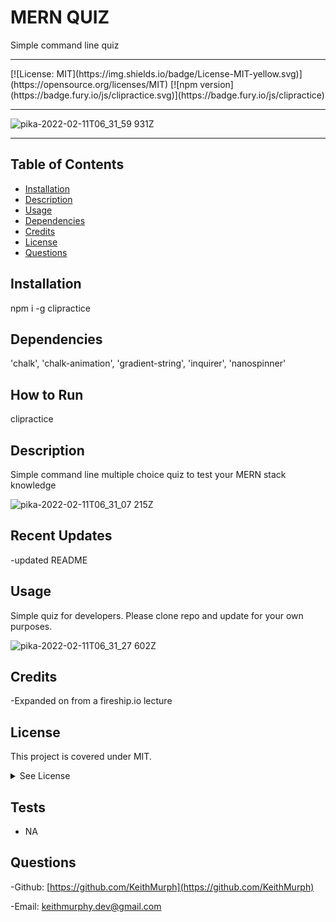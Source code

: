 

#  MERN QUIZ
Simple command line quiz 
<hr>
 [![License: MIT](https://img.shields.io/badge/License-MIT-yellow.svg)](https://opensource.org/licenses/MIT)  [![npm version](https://badge.fury.io/js/clipractice.svg)](https://badge.fury.io/js/clipractice)
  <hr>

  ![pika-2022-02-11T06_31_59 931Z](https://user-images.githubusercontent.com/85463607/153546919-c840c7e0-a19e-421a-9cfa-9814f15166eb.png)


<hr>

 

## Table of Contents
  - [Installation](#Installation)
  - [Description](#description)
  - [Usage](#usage)
  - [Dependencies](#dependencies)
  - [Credits](#credits)
  - [License](#license)
  - [Questions](#questions)


  
## Installation
npm i -g clipractice

  ## Dependencies
  'chalk', 'chalk-animation', 'gradient-string', 'inquirer', 'nanospinner' 

  ## How to Run
clipractice



## Description
Simple command line multiple choice quiz to test your MERN stack knowledge

![pika-2022-02-11T06_31_07 215Z](https://user-images.githubusercontent.com/85463607/153546943-13cba5ea-719c-4eed-b4fb-f35a6d922a89.png)


  ## Recent Updates
-updated README 



## Usage
Simple quiz for developers. Please clone repo and update for your own purposes.

![pika-2022-02-11T06_31_27 602Z](https://user-images.githubusercontent.com/85463607/153546961-bd35a95b-1386-40a0-a8dd-4c5cc81c6c47.png)

    

## Credits
  -Expanded on from a fireship.io lecture 


## License


  
  This project is covered under MIT.
  <details>
    <summary>
      See License
    </summary> 
  
  ```
  Copyright <2022> <Keith>
  Permission is hereby granted, free of charge, to any person obtaining a copy of this software and associated documentation files (the "Software"), to deal in the Software without restriction, including without limitation the rights to use, copy, modify, merge, publish, distribute, sublicense, and/or sell copies of the Software, and to permit persons to whom the Software is furnished to do so, subject to the following conditions:
  The above copyright notice and this permission notice shall be included in all copies or substantial portions of the Software.
  
  THE SOFTWARE IS PROVIDED "AS IS", WITHOUT WARRANTY OF ANY KIND, EXPRESS OR IMPLIED, INCLUDING BUT NOT LIMITED TO THE WARRANTIES OF MERCHANTABILITY, FITNESS FOR A PARTICULAR PURPOSE AND NONINFRINGEMENT. IN NO EVENT SHALL THE AUTHORS OR COPYRIGHT HOLDERS BE LIABLE FOR ANY CLAIM, DAMAGES OR OTHER LIABILITY, WHETHER IN AN ACTION OF CONTRACT, TORT OR OTHERWISE, ARISING FROM, OUT OF OR IN CONNECTION WITH THE SOFTWARE OR THE USE OR OTHER DEALINGS IN THE SOFTWARE.
  ```
  </details>
  


## Tests

- NA

## Questions

  -Github:
  [https://github.com/KeithMurph](https://github.com/KeithMurph)

  -Email:
  keithmurphy.dev@gmail.com
  
